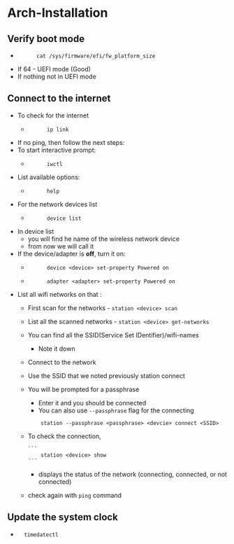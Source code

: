 # Arch-Installation

## Verify boot mode

- ```
		cat /sys/firmware/efi/fw_platform_size
	```
- If 64 - UEFI mode (Good)
- If nothing not in UEFI mode

## Connect to the internet

- To check for the internet
	- ```
			ip link
		```
- If no ping, then follow the next steps:
- To start interactive prompt:
	- ```
			iwctl
		```
- List available options:
	- ```
			help
		```
- For the network devices list
	- ```
			device list
		```
- In device list
  - you will find he name of the wireless network device
  - from now we will call it <device>
- If the device/adapter is **off**, turn it on:
	- ```
			device <device> set-property Powered on
		```
	- ```
			adapter <adapter> set-property Powered on
		```
- List all wifi networks on that <device>:
  - First scan for the networks
		- ```
			station <device> scan
		```
  - List all the scanned networks
		- ```
			station <device> get-networks
		```
  - You can find all the SSID(Service Set IDentifier)/wifi-names
    - Note it down
  - Connect to the network
  - Use the SSID that we noted previously
    station <device> connect <SSID>
  - You will be prompted for a passphrase
    - Enter it and you should be connected
    - You can also use `--passphrase` flag for the connecting

	```
		station --passphrase <passphrase> <devcie> connect <SSID>
	```
  
  - To check the connection,
    
		```
			station <device> show
		```

	- displays the status of the network (connecting, connected, or not connected)
  - check again with `ping` command

## Update the system clock

- ```
  	timedatectl
	```
